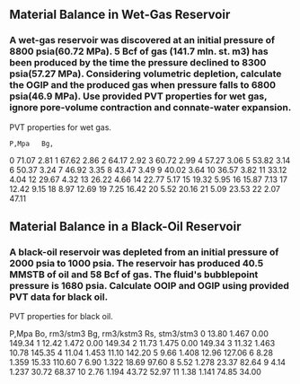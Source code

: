 ## Material Balance in Wet-Gas Reservoir

### A wet-gas reservoir was discovered at an initial pressure of 8800 psia(60.72 MPa). 5 Bcf of gas (141.7 mln. st. m3) has been produced by the time the pressure declined to 8300 psia(57.27 MPa). Considering volumetric depletion, calculate the OGIP and the produced gas when pressure falls to 6800 psia(46.9 MPa). Use provided PVT properties for wet gas, ignore pore-volume contraction and connate-water expansion. 

PVT properties for wet gas. 

    P,Mpa	Bg,
 0	71.07	2.81
 1	67.62	2.86
 2	64.17	2.92
 3	60.72	2.99
 4	57.27	3.06
 5	53.82	3.14
 6	50.37	3.24
 7	46.92	3.35
 8	43.47	3.49
 9	40.02	3.64
10	36.57	3.82
11	33.12	4.04
12	29.67	4.32
13	26.22	4.66
14	22.77	5.17
15	19.32	5.95
16	15.87	7.13
17	12.42	9.15
18	8.97	12.69
19	7.25	16.42
20	5.52	20.16
21	5.09	23.53
22	2.07	47.11

## Material Balance in a Black-Oil Reservoir 

### A black-oil reservoir was depleted from an initial pressure of 2000 psia to 1000 psia. The reservoir has produced 40.5 MMSTB of oil and 58 Bcf of gas. The fluid's bubblepoint pressure is 1680 psia. Calculate OOIP and OGIP using provided PVT data for black oil. 

PVT properties for black oil. 

P,Mpa	Bo, rm3/stm3	Bg, rm3/kstm3	Rs, stm3/stm3
0	13.80	1.467	0.00	149.34
1	12.42	1.472	0.00	149.34
2	11.73	1.475	0.00	149.34
3	11.32	1.463	10.78	145.35
4	11.04	1.453	11.10	142.20
5	9.66	1.408	12.96	127.06
6	8.28	1.359	15.33	110.60
7	6.90	1.322	18.69	97.60
8	5.52	1.278	23.37	82.64
9	4.14	1.237	30.72	68.37
10	2.76	1.194	43.72	52.97
11	1.38	1.141	74.85	34.00
